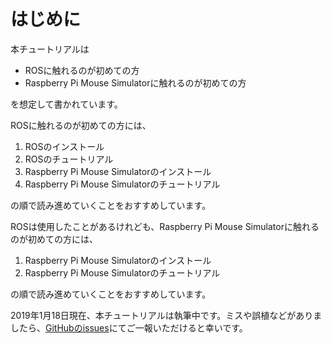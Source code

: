 # はじめに

本チュートリアルは

* ROSに触れるのが初めての方
* Raspberry Pi Mouse Simulatorに触れるのが初めての方

を想定して書かれています。

ROSに触れるのが初めての方には、

1. ROSのインストール
2. ROSのチュートリアル
3. Raspberry Pi Mouse Simulatorのインストール
4. Raspberry Pi Mouse Simulatorのチュートリアル

の順で読み進めていくことをおすすめしています。

ROSは使用したことがあるけれども、Raspberry Pi Mouse Simulatorに触れるのが初めての方には、

1. Raspberry Pi Mouse Simulatorのインストール
2. Raspberry Pi Mouse Simulatorのチュートリアル

の順で読み進めていくことをおすすめしています。

2019年1月18日現在、本チュートリアルは執筆中です。ミスや誤植などがありましたら、[GitHubのissues](https://github.com/yukixx6/raspimouse_sim_tutorial/issues)にてご一報いただけると幸いです。

